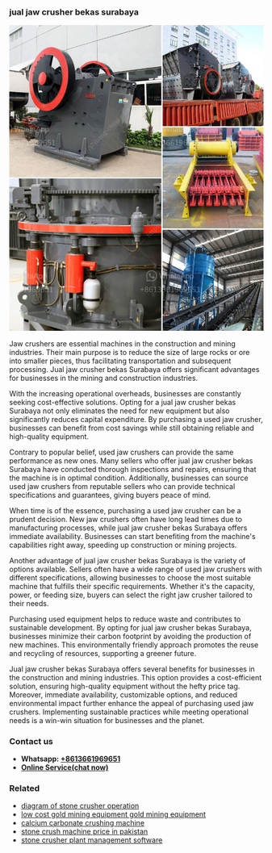 <h3>jual jaw crusher bekas surabaya</h3><img src='1706773316.jpg' alt=''><p>Jaw crushers are essential machines in the construction and mining industries. Their main purpose is to reduce the size of large rocks or ore into smaller pieces, thus facilitating transportation and subsequent processing. Jual jaw crusher bekas Surabaya offers significant advantages for businesses in the mining and construction industries.</p><p>With the increasing operational overheads, businesses are constantly seeking cost-effective solutions. Opting for a jual jaw crusher bekas Surabaya not only eliminates the need for new equipment but also significantly reduces capital expenditure. By purchasing a used jaw crusher, businesses can benefit from cost savings while still obtaining reliable and high-quality equipment.</p><p>Contrary to popular belief, used jaw crushers can provide the same performance as new ones. Many sellers who offer jual jaw crusher bekas Surabaya have conducted thorough inspections and repairs, ensuring that the machine is in optimal condition. Additionally, businesses can source used jaw crushers from reputable sellers who can provide technical specifications and guarantees, giving buyers peace of mind.</p><p>When time is of the essence, purchasing a used jaw crusher can be a prudent decision. New jaw crushers often have long lead times due to manufacturing processes, while jual jaw crusher bekas Surabaya offers immediate availability. Businesses can start benefiting from the machine's capabilities right away, speeding up construction or mining projects.</p><p>Another advantage of jual jaw crusher bekas Surabaya is the variety of options available. Sellers often have a wide range of used jaw crushers with different specifications, allowing businesses to choose the most suitable machine that fulfills their specific requirements. Whether it's the capacity, power, or feeding size, buyers can select the right jaw crusher tailored to their needs.</p><p>Purchasing used equipment helps to reduce waste and contributes to sustainable development. By opting for jual jaw crusher bekas Surabaya, businesses minimize their carbon footprint by avoiding the production of new machines. This environmentally friendly approach promotes the reuse and recycling of resources, supporting a greener future.</p><p>Jual jaw crusher bekas Surabaya offers several benefits for businesses in the construction and mining industries. This option provides a cost-efficient solution, ensuring high-quality equipment without the hefty price tag. Moreover, immediate availability, customizable options, and reduced environmental impact further enhance the appeal of purchasing used jaw crushers. Implementing sustainable practices while meeting operational needs is a win-win situation for businesses and the planet.</p><h3>Contact us</h3><ul><li><strong>Whatsapp:&nbsp;<a href="https://wa.me/8613661969651">+8613661969651</a></strong></li><li><a href="https://swt.shibang-china.com/?git&amp;zhl&amp;jual jaw crusher bekas surabaya"><strong>Online Service(chat now)</strong></a></li></ul><h3>Related</h3><ul><li><a href='diagram of stone crusher operation.md'>diagram of stone crusher operation</a></li><li><a href='low cost gold mining equipment gold mining equipment.md'>low cost gold mining equipment gold mining equipment</a></li><li><a href='calcium carbonate crushing machine.md'>calcium carbonate crushing machine</a></li><li><a href='stone crush machine price in pakistan.md'>stone crush machine price in pakistan</a></li><li><a href='stone crusher plant management software.md'>stone crusher plant management software</a></li></ul>